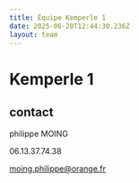 ```yaml
---
title: Équipe Kemperle 1
date: 2025-06-20T12:44:30.236Z
layout: team
---
```


# Kemperle 1



## contact 

philippe MOING

06.13.37.74.38 

moing.philippe@orange.fr

